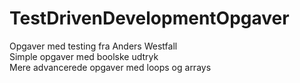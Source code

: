 # TestDrivenDevelopmentOpgaver
Opgaver med testing fra Anders Westfall <br/>
Simple opgaver med boolske udtryk <br/>
Mere advancerede opgaver med loops og arrays<br/>
